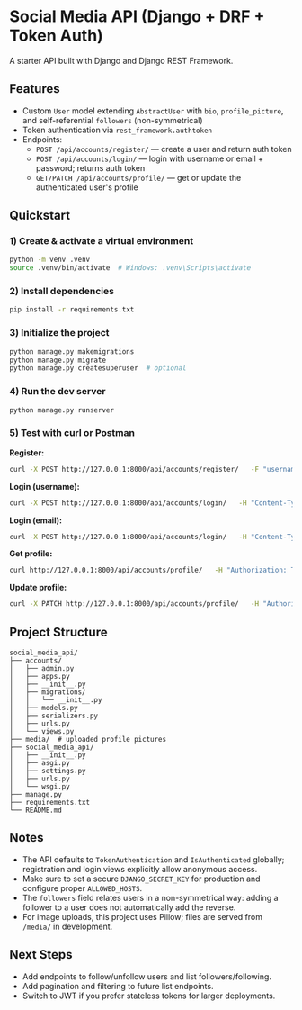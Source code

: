 # Social Media API (Django + DRF + Token Auth)

A starter API built with Django and Django REST Framework.

## Features
- Custom `User` model extending `AbstractUser` with `bio`, `profile_picture`, and self-referential `followers` (non-symmetrical)
- Token authentication via `rest_framework.authtoken`
- Endpoints:
  - `POST /api/accounts/register/` — create a user and return auth token
  - `POST /api/accounts/login/` — login with username or email + password; returns auth token
  - `GET/PATCH /api/accounts/profile/` — get or update the authenticated user's profile

## Quickstart

### 1) Create & activate a virtual environment
```bash
python -m venv .venv
source .venv/bin/activate  # Windows: .venv\Scripts\activate
```

### 2) Install dependencies
```bash
pip install -r requirements.txt
```

### 3) Initialize the project
```bash
python manage.py makemigrations
python manage.py migrate
python manage.py createsuperuser  # optional
```

### 4) Run the dev server
```bash
python manage.py runserver
```

### 5) Test with curl or Postman

**Register:**
```bash
curl -X POST http://127.0.0.1:8000/api/accounts/register/   -F "username=alice"   -F "email=alice@example.com"   -F "password=SuperSafePass123!"   -F "bio=hi there"   -F "profile_picture=@/path/to/avatar.png"
```

**Login (username):**
```bash
curl -X POST http://127.0.0.1:8000/api/accounts/login/   -H "Content-Type: application/json"   -d '{"username":"alice","password":"SuperSafePass123!"}'
```

**Login (email):**
```bash
curl -X POST http://127.0.0.1:8000/api/accounts/login/   -H "Content-Type: application/json"   -d '{"email":"alice@example.com","password":"SuperSafePass123!"}'
```

**Get profile:**
```bash
curl http://127.0.0.1:8000/api/accounts/profile/   -H "Authorization: Token <YOUR_TOKEN>"
```

**Update profile:**
```bash
curl -X PATCH http://127.0.0.1:8000/api/accounts/profile/   -H "Authorization: Token <YOUR_TOKEN>"   -H "Content-Type: application/json"   -d '{"bio":"new bio"}'
```

## Project Structure
```
social_media_api/
├── accounts/
│   ├── admin.py
│   ├── apps.py
│   ├── __init__.py
│   ├── migrations/
│   │   └── __init__.py
│   ├── models.py
│   ├── serializers.py
│   ├── urls.py
│   └── views.py
├── media/  # uploaded profile pictures
├── social_media_api/
│   ├── __init__.py
│   ├── asgi.py
│   ├── settings.py
│   ├── urls.py
│   └── wsgi.py
├── manage.py
├── requirements.txt
└── README.md
```

## Notes
- The API defaults to `TokenAuthentication` and `IsAuthenticated` globally; registration and login views explicitly allow anonymous access.
- Make sure to set a secure `DJANGO_SECRET_KEY` for production and configure proper `ALLOWED_HOSTS`.
- The `followers` field relates users in a non-symmetrical way: adding a follower to a user does not automatically add the reverse.
- For image uploads, this project uses Pillow; files are served from `/media/` in development.

## Next Steps
- Add endpoints to follow/unfollow users and list followers/following.
- Add pagination and filtering to future list endpoints.
- Switch to JWT if you prefer stateless tokens for larger deployments.
